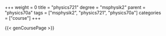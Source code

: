 +++
weight = 0
title = "physics721"
degree = "msphysik2"
parent = "physics70a"
tags = ["msphysik2", "physics721", "physics70a"]
categories = ["course"]
+++

{{< genCoursePage >}}
